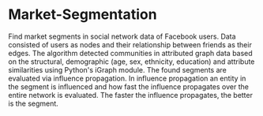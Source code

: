 # Market-Segmentation
Find market segments in social network data of Facebook users.
Data consisted of users as nodes and their relationship between friends as their edges. 
The algorithm detected communities in attributed graph data based on the structural, demographic (age, sex, ethnicity, education) and attribute similarities using Python's iGraph module. 
The found segments are evaluated via influence propagation. 
In influence propagation an entity in the segment is influenced and how fast the influence propagates over the entire network is evaluated. 
The faster the influence propagates, the better is the segment.
